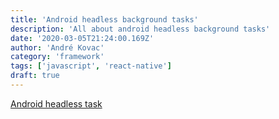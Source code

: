 ```yaml
---
title: 'Android headless background tasks'
description: 'All about android headless background tasks'
date: '2020-03-05T21:24:00.169Z'
author: 'André Kovac'
category: 'framework'
tags: ['javascript', 'react-native']
draft: true
---
```


[Android headless task](https://reactnative.dev/docs/headless-js-android)